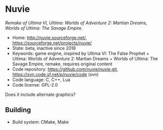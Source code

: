 # Nuvie

_Remake of Ultima VI, Ultima: Worlds of Adventure 2: Martian Dreams, Worlds of Ultima: The Savage Empire._

- Home: http://nuvie.sourceforge.net/, https://sourceforge.net/projects/nuvie/
- State: beta, inactive since 2018
- Keywords: game engine, inspired by Ultima VI: The False Prophet + Ultima: Worlds of Adventure 2: Martian Dreams + Worlds of Ultima: The Savage Empire, remake, requires original content
- Code repository: https://github.com/nuvie/nuvie.git, https://svn.code.sf.net/p/nuvie/code (svn)
- Code language: C, C++, Lua
- Code license: GPL-2.0

Does it include alternate graphics?

## Building

- Build system: CMake, Make
